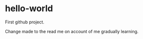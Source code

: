 # hello-world
First github project.

Change made to the read me on account of me gradually learning.
